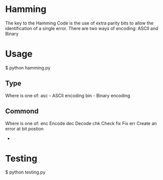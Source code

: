 # Hamming
The key to the Hamming Code is the use of extra parity bits to allow the identification of a single error.
There are two ways of encoding: ASCII and Binary

# Usage
$ python hamming.py <type> <command> <arg1> <arg2>

## Type
Where <type> is one of:
  asc - ASCII encoding
  bin - Binary encoding
  
## Commond
Where <command> is one of:
    enc <infile> <outfile>
      Encode
    dec  <infile> <outfile>
      Decode
    chk <infile>
      Check
    fix <infile> <outfile>
      Fix
    err <pos> <infile> <outfile>
      Create an error at bit postion <pos>
    
 *
# Testing
$ python testing.py
